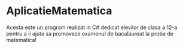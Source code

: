 # AplicatieMatematica
Acesta este un program realizat in C# dedicat elevilor de clasa a 12-a pentru a ii ajuta sa promoveze examenul de bacalaureat la proba de matematica!
